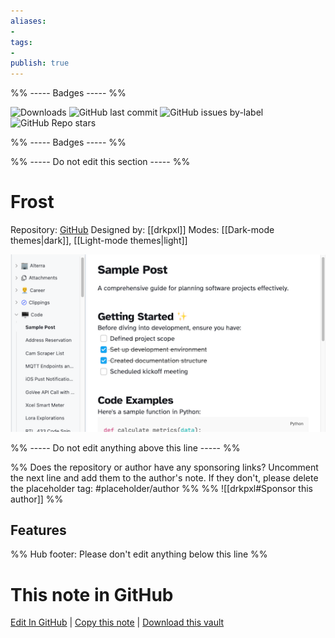 ```yaml
---
aliases:
- 
tags: 
- 
publish: true
---
```


%% ----- Badges ----- %%

![Downloads](https://img.shields.io/badge/downloads-2136-573E7A?style=for-the-badge&logo=)
![GitHub last commit](https://img.shields.io/github/last-commit/drkpxl/Frost?color=573E7A&label=last%20update&logo=github&style=for-the-badge)
![GitHub issues by-label](https://img.shields.io/github/issues/drkpxl/Frost/help%20wanted?color=573E7A&logo=github&style=for-the-badge) 
![GitHub Repo stars](https://img.shields.io/github/stars/drkpxl/Frost?color=573E7A&logo=github&style=for-the-badge)

%% ----- Badges ----- %%

%% ----- Do not edit this section ----- %%

# Frost

Repository: [GitHub](https://github.com/drkpxl/Frost)
Designed by: [[drkpxl]]
Modes: [[Dark-mode themes|dark]], [[Light-mode themes|light]]



![screenshot](https://github.com/drkpxl/Frost/raw/HEAD/screenshot.png)

%% ----- Do not edit anything above this line ----- %% 

%% Does the repository or author have any sponsoring links? Uncomment the next line and add them to the author's note. If they don't, please delete the placeholder tag: #placeholder/author %%
%% ![[drkpxl#Sponsor this author]] %%


## Features



%% Hub footer: Please don't edit anything below this line %%

# This note in GitHub

<span class="git-footer">[Edit In GitHub](https://github.dev/obsidian-community/obsidian-hub/blob/main/02%20-%20Community%20Expansions/02.05%20All%20Community%20Expansions/Themes/Frost.md "git-hub-edit-note") | [Copy this note](https://raw.githubusercontent.com/obsidian-community/obsidian-hub/main/02%20-%20Community%20Expansions/02.05%20All%20Community%20Expansions/Themes/Frost.md "git-hub-copy-note") | [Download this vault](https://github.com/obsidian-community/obsidian-hub/archive/refs/heads/main.zip "git-hub-download-vault") </span>
